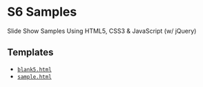 # S6 Samples

Slide Show Samples Using HTML5, CSS3 & JavaScript (w/ jQuery)

## Templates

- [`blank5.html`](http://slidekit.github.io/s6-samples/blank5.html)
- [`sample.html`](http://slidekit.github.io/s6-samples/sample.html)

